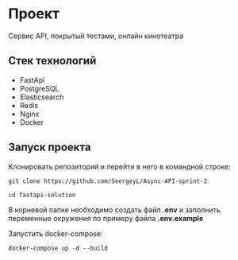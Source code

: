 # Проект 

Сервис API, покрытый тестами, онлайн кинотеатра

## Стек технологий

- FastApi
- PostgreSQL
- Elasticsearch
- Redis
- Nginx
- Docker

## Запуск проекта

Клонировать репозиторий и перейти в него в командной строке:
```git
git clone https://github.com/SeergeyL/Async-API-sprint-2
```
```git
cd fastapi-solution
```

В корневой папке необходимо создать файл **.env** и заполнить переменные окружения 
по примеру файла **.env.example**

Запустить docker-compose:
```
docker-compose up -d --build
```
